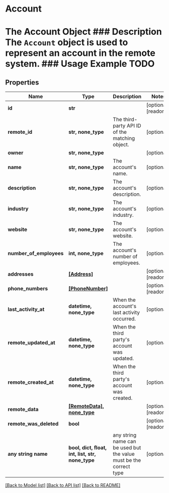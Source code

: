 # Account

# The Account Object ### Description The `Account` object is used to represent an account in the remote system. ### Usage Example TODO

## Properties
Name | Type | Description | Notes
------------ | ------------- | ------------- | -------------
**id** | **str** |  | [optional] [readonly] 
**remote_id** | **str, none_type** | The third-party API ID of the matching object. | [optional] 
**owner** | **str, none_type** |  | [optional] 
**name** | **str, none_type** | The account&#39;s name. | [optional] 
**description** | **str, none_type** | The account&#39;s description. | [optional] 
**industry** | **str, none_type** | The account&#39;s industry. | [optional] 
**website** | **str, none_type** | The account&#39;s website. | [optional] 
**number_of_employees** | **int, none_type** | The account&#39;s number of employees. | [optional] 
**addresses** | [**[Address]**](Address.md) |  | [optional] [readonly] 
**phone_numbers** | [**[PhoneNumber]**](PhoneNumber.md) |  | [optional] [readonly] 
**last_activity_at** | **datetime, none_type** | When the account&#39;s last activity  occurred. | [optional] 
**remote_updated_at** | **datetime, none_type** | When the third party&#39;s account was updated. | [optional] 
**remote_created_at** | **datetime, none_type** | When the third party&#39;s account was created. | [optional] 
**remote_data** | [**[RemoteData], none_type**](RemoteData.md) |  | [optional] [readonly] 
**remote_was_deleted** | **bool** |  | [optional] [readonly] 
**any string name** | **bool, dict, float, int, list, str, none_type** | any string name can be used but the value must be the correct type | [optional]

[[Back to Model list]](../README.md#documentation-for-models) [[Back to API list]](../README.md#documentation-for-api-endpoints) [[Back to README]](../README.md)



